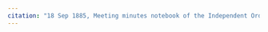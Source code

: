 ```yaml
---
citation: "18 Sep 1885, Meeting minutes notebook of the Independent Order of Good Templars, High Bridge Lodge No. 296, Tompkins County History Center, Ithaca NY."
---
```



